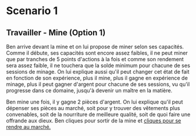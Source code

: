 # Scenario 1

## Travailler - Mine (Option 1)

Ben arrive devant la mine et on lui propose de miner selon ses capacités. Comme il débute, ses capacités sont encore assez faibles, il ne peut miner que par tranches de 5 points d'actions à la fois et comme son rendement sera assez faible, il ne touchera que la solde minimum pour chacune de ses sessions de minage. On lui explique aussi qu'il peut changer cet état de fait en fonction de son expérience, plus il mine, plus il gagne en expérience de minage, plus il peut gagner d'argent pour chacune de ses sessions, vu qu'il progresse dans ce domaine, jusqu'à devenir un maître en la matière.

Ben mine une fois, il y gagne 2 pièces d'argent. On lui explique qu'il peut dépenser ses pièces au marché, soit pour y trouver des vêtements plus convenables, soit de la nourriture de meilleure qualité, soit de quoi faire une offrande aux dieux. Ben cliques pour sortir de la mine et [cliques pour se rendre au marché.](./market.scenario.md)